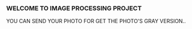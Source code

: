 ### WELCOME TO IMAGE PROCESSING PROJECT

YOU CAN SEND YOUR PHOTO FOR GET THE PHOTO'S GRAY VERSION..


